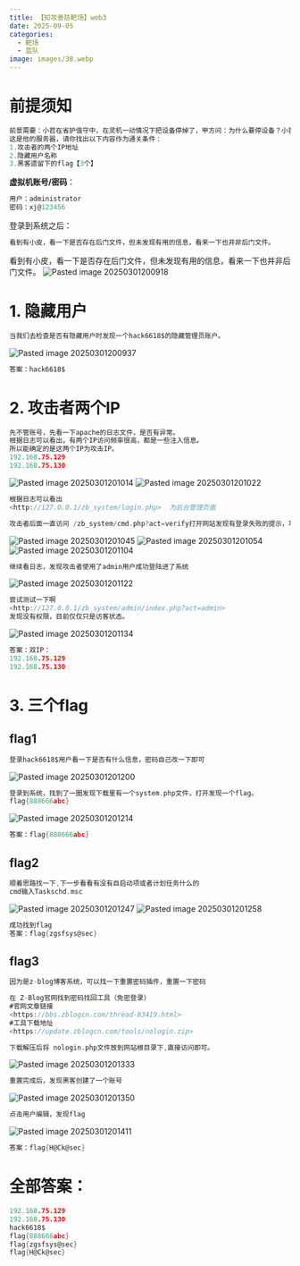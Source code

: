 ```yaml
---
title: 【知攻善防靶场】web3
date: 2025-09-05
categories:
  - 靶场
  - 蓝队
image: images/38.webp
---
```

# 前提须知
```go
前景需要：小苕在省护值守中，在灵机一动情况下把设备停掉了，甲方问：为什么要停设备？小苕说：我第六感告诉我，这机器可能被黑了。
这是他的服务器，请你找出以下内容作为通关条件：
1.攻击者的两个IP地址
2.隐藏用户名称
3.黑客遗留下的flag【3个】
```
**虚拟机账号/密码**：
```go
用户：administrator
密码：xj@123456
```
登录到系统之后：
```go
看到有小皮，看一下是否存在后门文件，但未发现有用的信息，看来一下也并非后门文件。
```
看到有小皮，看一下是否存在后门文件，但未发现有用的信息，看来一下也并非后门文件。
![Pasted image 20250301200918](https://blogslimer.oss-cn-shanghai.aliyuncs.com/blog/Pasted%20image%2020250301200918.png)
# 1. 隐藏用户
```go
当我们去检查是否有隐藏用户时发现一个hack6618$的隐藏管理员账户。
```
![Pasted image 20250301200937](https://blogslimer.oss-cn-shanghai.aliyuncs.com/blog/Pasted%20image%2020250301200937.png)
```go
答案：hack6618$
```
# 2. 攻击者两个IP
```go
先不管账号，先看一下apache的日志文件，是否有异常。
根据日志可以看出，有两个IP访问频率很高，都是一些注入信息。
所以能确定的是这两个IP为攻击IP。
192.168.75.129
192.168.75.130
```
![Pasted image 20250301201014](https://blogslimer.oss-cn-shanghai.aliyuncs.com/blog/Pasted%20image%2020250301201014.png)
![Pasted image 20250301201022](https://blogslimer.oss-cn-shanghai.aliyuncs.com/blog/Pasted%20image%2020250301201022.png)
```go
根据日志可以看出
<http://127.0.0.1/zb_system/login.php>  为后台管理页面

攻击者后面一直访问 /zb_system/cmd.php?act=verify打开网站发现有登录失败的提示，攻击者可能是尝试爆破。
```
![Pasted image 20250301201045](https://blogslimer.oss-cn-shanghai.aliyuncs.com/blog/Pasted%20image%2020250301201045.png)
![Pasted image 20250301201054](https://blogslimer.oss-cn-shanghai.aliyuncs.com/blog/Pasted%20image%2020250301201054.png)
![Pasted image 20250301201104](https://blogslimer.oss-cn-shanghai.aliyuncs.com/blog/Pasted%20image%2020250301201104.png)
```go
继续看日志，发现攻击者使用了admin用户成功登陆进了系统
```
![Pasted image 20250301201122](https://blogslimer.oss-cn-shanghai.aliyuncs.com/blog/Pasted%20image%2020250301201122.png)
```go
尝试测试一下啊
<http://127.0.0.1/zb_system/admin/index.php?act=admin>
发现没有权限，目前仅仅只是访客状态。
```
![Pasted image 20250301201134](https://blogslimer.oss-cn-shanghai.aliyuncs.com/blog/Pasted%20image%2020250301201134.png)
```go
答案：双IP：
192.168.75.129
192.168.75.130
```
# 3. 三个flag
## flag1
```go
登录hack6618$用户看一下是否有什么信息，密码自己改一下即可
```
![Pasted image 20250301201200](https://blogslimer.oss-cn-shanghai.aliyuncs.com/blog/Pasted%20image%2020250301201200.png)
```go
登录到系统，找到了一圈发现下载里有一个system.php文件，打开发现一个flag。
flag{888666abc}
```
![Pasted image 20250301201214](https://blogslimer.oss-cn-shanghai.aliyuncs.com/blog/Pasted%20image%2020250301201214.png)
```go
答案：flag{888666abc}
```
## flag2
```go
顺着思路找一下,下一步看看有没有自启动项或者计划任务什么的
cmd输入Taskschd.msc
```
![Pasted image 20250301201247](https://blogslimer.oss-cn-shanghai.aliyuncs.com/blog/Pasted%20image%2020250301201247.png)
![Pasted image 20250301201258](https://blogslimer.oss-cn-shanghai.aliyuncs.com/blog/Pasted%20image%2020250301201258.png)
```go
成功找到flag
答案：flag{zgsfsys@sec}
```
## flag3
```go
因为是z-blog博客系统，可以找一下重置密码插件，重置一下密码

在 Z-Blog官网找到密码找回工具（免密登录）
#官网文章链接
<https://bbs.zblogcn.com/thread-83419.html>
#工具下载地址
<https://update.zblogcn.com/tools/nologin.zip>
```
```go
下载解压后将 nologin.php文件放到网站根目录下,直接访问即可。
```
![Pasted image 20250301201333](https://blogslimer.oss-cn-shanghai.aliyuncs.com/blog/Pasted%20image%2020250301201333.png)
```go
重置完成后，发现黑客创建了一个账号
```
![Pasted image 20250301201350](https://blogslimer.oss-cn-shanghai.aliyuncs.com/blog/Pasted%20image%2020250301201350.png)
```go
点击用户编辑，发现flag
```
![Pasted image 20250301201411](https://blogslimer.oss-cn-shanghai.aliyuncs.com/blog/Pasted%20image%2020250301201411.png)
```go
答案：flag{H@Ck@sec}
```
# 全部答案：
```go
192.168.75.129
192.168.75.130
hack6618$
flag{888666abc}
flag{zgsfsys@sec}
flag{H@Ck@sec}
```